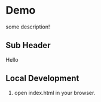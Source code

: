# Demo

some description!

## Sub Header

Hello

## Local Development

1. open index.html in your browser.
